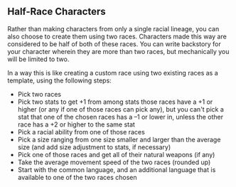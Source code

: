 ## Half-Race Characters

Rather than making characters from only a single racial lineage, you can also choose to create them using two races. Characters made this way are considered to be half of both of these races. You can write backstory for your character wherein they are more than two races, but mechanically you will be limited to two.

In a way this is like creating a custom race using two existing races as a template, using the following steps:

* Pick two races
* Pick two stats to get +1 from among stats those races have a +1 or higher (or any if one of those races can pick any), but you can't pick a stat that one of the chosen races has a –1 or lower in, unless the other race has a +2 or higher to the same stat
* Pick a racial ability from one of those races
* Pick a size ranging from one size smaller and larger than the average size (and add size adjustment to stats, if necessary)
* Pick one of those races and get all of their natural weapons (if any)
* Take the average movement speed of the two races (rounded up)
* Start with the common language, and an additional language that is available to one of the two races chosen
